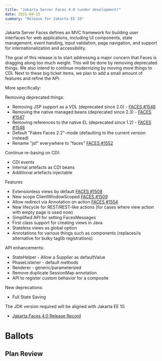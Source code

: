 ```yaml
---
title: "Jakarta Server Faces 4.0 (under development)"
date: 2021-04-15
summary: "Release for Jakarta EE 10"
---
```

Jakarta Server Faces defines an MVC framework for building user interfaces for web applications,
including UI components, state management, event handing, input validation, page navigation, and
support for internationalization and accessibility.

The goal of this release is to start addressing a major concern that Faces is dragging along too much weight. This will be done by removing deprecated things. We also intend to continue modernizing by moving more things to CDI. Next to these big ticket items, we plan to add a small amount of features and refine the API.

More specifically:

Removing deprecated things:
* Removing JSP support as a VDL (deprecated since 2.0) - [FACES #1546](https://github.com/eclipse-ee4j/faces-api/issues/1546)
* Removing the native managed beans (deprecated since 2.3) - [FACES #1547](https://github.com/eclipse-ee4j/faces-api/issues/1547)
* Removing references to the native EL (deprecated since 1.2) - [FACES #1548](https://github.com/eclipse-ee4j/faces-api/issues/1548)
* Default "Fakes Faces 2.2"-mode (defaulting to the current version instead)
* Rename "jsf" everywhere to "faces" [FACES #1552](https://github.com/eclipse-ee4j/faces-api/issues/1552)

Continue re-basing on CDI:
* CDI events 
* Internal artefacts as CDI beans
* Additional artefacts injectable


Features
* Extensionless views by default [FACES #1508](https://github.com/eclipse-ee4j/faces-api/issues/1508)
* New scope ClientWindowScoped [FACES #1509](https://github.com/eclipse-ee4j/faces-api/issues/1509)
* Allow redirect via Annotation on action [FACES #1554](https://github.com/eclipse-ee4j/faces-api/issues/1554)
* New lifecycle for REST/REST-like actions (for cases where view action with empty page is used now)
* Simplified API for setting FacesMessages
* First class support for creating views in Java
* Stateless views as global option
* Annotations for various things such as components (replaces/is alternative for bulky taglib registrations)
   
API enhancements:
* StateHelper - Allow a Supplier as defaultValue
* PhaseListener - default methods
* Renderer -  generic/parameterized
* Remove duplicate SessionMap annotation
* API to register custom behavior for a composite

New deprecations:
* Full State Saving

The JDK version required will be aligned with Jakarta EE 10.

* [Jakarta Faces 4.0 Release Record](https://projects.eclipse.org/projects/ee4j.faces/releases/4.0)

# Ballots

## Plan Review
<!--
The Specification Committee Ballot concluded successfully on 2021-xx-xx with the following results.

| Representative                                 | Representative for: | Vote |
|------------------------------------------------|---------------------|------|
| Kenji Kazumura                                 | Fujitsu             |      |
| Dan Bandera, Kevin Sutter                      | IBM                 |      |
| Ed Bratt, Dmitry Kornilov                      | Oracle              |      |
| Andrew Pielage, Matt Gill                      | Payara              |      |
| Scott Stark, Mark Little                       | Red Hat             |      |
| David Blevins, Jean-Louis Monteiro             | Tomitribe           |      |
| Ivar Grimstad                                  | EE4J PMC            |      |
| Marcelo Ancelmo, Martijn Verburg               | Participant Members |      |
| Werner Keil                                    | Committer Members   |      |
| Scott (Congquan) Wang                          | Enterprise Members  |      |
|                                                | Total               |      |

The ballot was run in the [jakarta.ee-spec mailing list]()
-->